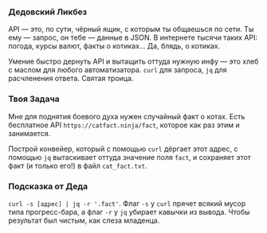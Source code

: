 ### Дедовский Ликбез

API — это, по сути, чёрный ящик, с которым ты общаешься по сети. Ты ему — запрос, он тебе — данные в JSON. В интернете тысячи таких API: погода, курсы валют, факты о котиках... Да, блядь, о котиках.

Умение быстро дернуть API и вытащить оттуда нужную инфу — это хлеб с маслом для любого автоматизатора. `curl` для запроса, `jq` для расчленения ответа. Святая троица.

### Твоя Задача

Мне для поднятия боевого духа нужен случайный факт о котах. Есть бесплатное API `https://catfact.ninja/fact`, которое как раз этим и занимается.

Построй конвейер, который с помощью `curl` дёргает этот адрес, с помощью `jq` вытаскивает оттуда значение поля `fact`, и сохраняет этот факт (и только его!) в файл `cat_fact.txt`.

### Подсказка от Деда

`curl -s [адрес] | jq -r '.fact'`. Флаг `-s` у `curl` прячет всякий мусор типа прогресс-бара, а флаг `-r` у `jq` убирает кавычки из вывода. Чтобы результат был чистым, как слеза младенца.
